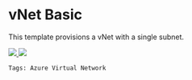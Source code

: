 # vNet Basic

<p>This template provisions a vNet with a single subnet.</p>

<a href="https://azuredeploy.net/" target="_blank">
    <img src="https://azurecomcdn.azureedge.net/mediahandler/acomblog/media/Default/blog/deploybutton.png"/>
</a>


<a href="http://armviz.io/#/?load=https://raw.githubusercontent.com/jellis-ndot/AzureTemplates/master/vNet-Basic/azuredeploy.json" target="_blank">
  <img src="http://armviz.io/visualizebutton.png"/>
</a>


`Tags: Azure Virtual Network`
